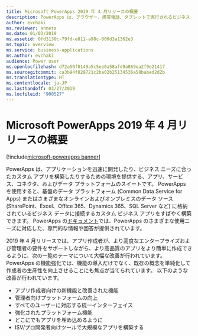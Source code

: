 ```yaml
---
title: Microsoft PowerApps 2019 年 4 月リリースの概要
description: PowerApps は、ブラウザー、携帯電話、タブレットで実行されるビジネス アプリを、コーディングなしで作成できるようにするサービスです。
author: evchaki
ms.reviewer: anneta
ms.date: 01/03/2019
ms.assetid: 0fd3130c-79fd-e811-a98c-000d3a1362e3
ms.topic: overview
ms.service: business-applications
ms.author: evchaki
audience: Power user
ms.openlocfilehash: d72a50f0149a5c5ee0a58afd9a869ea2f9e21417
ms.sourcegitcommit: ca3b94f829721c2ba02b25134536a58babed2d2b
ms.translationtype: HT
ms.contentlocale: ja-JP
ms.lasthandoff: 03/27/2019
ms.locfileid: "900527"
---
```

# <a name="overview-of-microsoft-powerapps-april-19-release"></a>Microsoft PowerApps 2019 年 4 月リリースの概要
[!include[microsoft-powerapps banner](../includes/microsoft-powerapps.md)]

PowerApps は、アプリケーションを迅速に開発したり、ビジネス ニーズに合ったカスタム アプリを構築したりするための環境を提供する、アプリ、サービス、コネクタ、およびデータ プラットフォームのスイートです。 PowerApps を使用すると、基盤のデータ プラットフォーム (Common Data Service for Apps) またはさまざまなオンラインおよびオンプレミスのデータ ソース (SharePoint、Excel、Office 365、Dynamics 365、SQL Server など) に格納されているビジネス データに接続するカスタム ビジネス アプリをすばやく構築できます。 PowerApps の[ドキュメント](https://docs.microsoft.com/powerapps/)では、PowerApps のさまざまな使用ニーズに対応した、専門的な情報や回答が提供されています。

2019 年 4 月リリースでは、アプリ作成者が、より高度なエンタープライズおよび管理者の要件をサポートしながら、より高品質のアプリをより簡単に作成できるように、次の一覧のテーマについて大幅な改善が行われています。 PowerApps の機能強化では、機能の導入だけでなく、既存の概念を単純化して作成者の生産性を向上させることにも焦点が当てられています。 以下のような改善が行われています。

- アプリ作成者向けの新機能と改善された機能
- 管理者向けプラットフォームの向上
- すべてのユーザーに対応する統一インターフェイス
- 強化されたプラットフォーム機能
- どこにでもアプリを埋め込めるように
- ISV/プロ開発者向けツールで大規模なアプリを構築する
